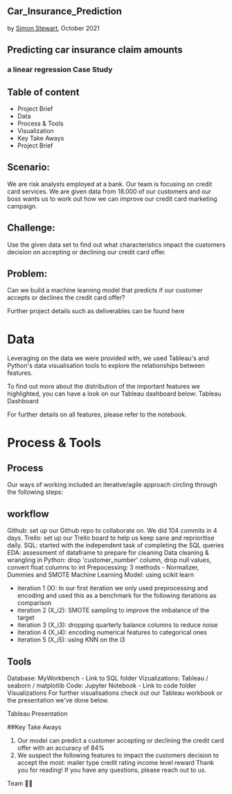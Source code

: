 ## Car_Insurance_Prediction

by [Simon Stewart](https://github.com/nomaditect), October 2021


## Predicting car insurance claim amounts
### a linear regression Case Study

## Table of content
* Project Brief
* Data
* Process & Tools
* Visualization
* Key Take Aways
* Project Brief

## Scenario: 

We are risk analysts employed at a bank. Our team is focusing on credit card services. We are given data from 18.000 of our customers and our boss wants us to work out how we can improve our credit card marketing campaign.

## Challenge: 
Use the given data set to find out what characteristics impact the customers decision on accepting or declining our credit card offer.

## Problem: 
Can we build a machine learning model that predicts if our customer accepts or declines the credit card offer?


Further project details such as deliverables can be found here

# Data
Leveraging on the data we were provided with, we used Tableau's and Python's data visualisation tools to explore the relationships between features.

To find out more about the distribution of the important features we highlighted, you can have a look on our Tableau dashboard below:
Tableau Dashboard

For further details on all features, please refer to the notebook.

# Process & Tools

## Process

Our ways of working included an iterative/agile approach circling through the following steps:

## workflow

Github: set up our Github repo to collaborate on. We did 104 commits in 4 days.
Trello: set up our Trello board to help us keep sane and reprioritise daily.
SQL: started with the independent task of completing the SQL queries
EDA: assessment of dataframe to prepare for cleaning
Data cleaning & wrangling in Python: drop 'customer_number' column, drop null values, convert float columns to int
Prepocessing: 3 methods - Normalizer, Dummies and SMOTE
Machine Learning Model: using scikit learn
- iteration 1 (X): In our first iteration we only used preprocessing and encoding and used this as a benchmark for the following iterations as comparison
- iteration 2 (X_i2): SMOTE sampling to improve the imbalance of the target
- iteration 3 (X_i3): dropping quarterly balance columns to reduce noise
- iteration 4 (X_i4): encoding numerical features to categorical ones
- iteration 5 (X_i5): using KNN on the i3

## Tools

Database: MyWorkbench - Link to SQL folder
Vizualizations: Tableau / seaborn / matplotlib
Code: Jupyter Notebook - Link to code folder
Visualizations
For further visualisations check out our Tableau workbook or the presentation we've done below.

Tableau
Presentation

##Key Take Aways

1. Our model can predict a customer accepting or declining the credit card offer with an accuracy of 84%
2. We suspect the following features to impact the customers decision to accept the most:
mailer type
credit rating
income level
reward
Thank you for reading!
If you have any questions, please reach out to us.

Team 🧙‍♀️
